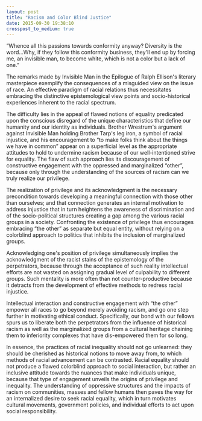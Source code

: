 ```yaml
---
layout: post
title: "Racism and Color Blind Justice"
date: 2015-09-30 19:38:10
crosspost_to_medium: true
---
```


“Whence all this passions towards conformity anyway? Diversity is the word...Why, if they follow this conformity business, they'll end up by forcing me, an invisible man, to become white, which is not a color but a lack of one.” 

The remarks made by Invisible Man in the Epilogue of Ralph Ellison's literary masterpiece exemplify the consequences of a misguided view on the issue of race. An effective paradigm of racial relations thus necessitates embracing the distinctive epistemological view points and socio-historical experiences inherent to the racial spectrum.

The difficulty lies in the appeal of flawed notions of equality predicated upon the conscious disregard of the unique characteristics that define our humanity and our identity as individuals. Brother Wrestrum's argument against Invisible Man holding Brother Tarp's leg iron, a symbol of racial injustice, and his encouragement to “to make folks think about the things we have in common” appear on a superficial level as the appropriate attitudes to hold to undermine racism because of our well-intentioned strive for equality. The flaw of such approach lies its discouragement of constructive engagement with the oppressed and marginalized “other”, because only through the understanding of the sources of racism can we truly realize our privilege.

The realization of privilege and its acknowledgment is the necessary precondition towards developing a meaningful connection with those other than ourselves; and that connection generates an internal motivation to address injustice that in turn heightens the awareness of discrimination and of the socio-political structures creating a gap among the various racial groups in a society. Confronting the existence of privilege thus encourages embracing “the other” as separate but equal entity, without relying on a colorblind approach to politics that inhibits the inclusion of marginalized groups. 

Acknowledging one's position of privilege simultaneously implies the acknowledgment of the racist stains of the epistemology of the perpetrators, because through the acceptance of such reality intellectual efforts are not wasted on assigning gradual level of culpability to different groups. Such mentality is more often than not counter-productive because it detracts from the development of effective methods to redress racial injustice. 

Intellectual interaction and constructive engagement with “the other” empower all races to go beyond merely avoiding racism, and go one step further in motivating ethical conduct. Specifically, our bond with our fellows spurs us to liberate both the perpetrators from the influence of historical racism as well as the marginalized groups from a cultural heritage chaining them to inferiority complexes that have dis-empowered them for so long.

In essence, the practices of racial inequality should not go unlearned: they should be cherished as historical notions to move away from, to which methods of racial advancement can be contrasted. Racial equality should not produce a flawed colorblind approach to social interaction, but rather an inclusive attitude towards the nuances that make individuals unique, because that type of engagement unveils the origins of privilege and inequality. The understanding of oppressive structures and the impacts of racism on communities, masses and fellow humans then paves the way for an internalized desire to seek racial equality, which in turn motivates cultural movements, government policies, and individual efforts to act upon social responsibility.
